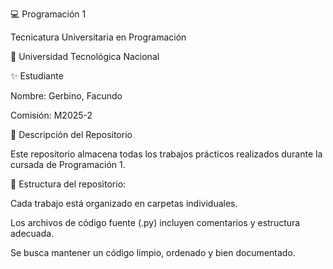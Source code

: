 💻 Programación 1

Tecnicatura Universitaria en Programación

📍 Universidad Tecnológica Nacional

✨ Estudiante

Nombre: Gerbino, Facundo

Comisión: M2025-2

📂 Descripción del Repositorio

Este repositorio almacena todas los trabajos prácticos realizados durante la cursada de Programación 1.

📌 Estructura del repositorio:

Cada trabajo está organizado en carpetas individuales.

Los archivos de código fuente (.py) incluyen comentarios y estructura adecuada.

Se busca mantener un código limpio, ordenado y bien documentado.